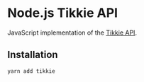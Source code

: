 # Node.js Tikkie API

JavaScript implementation of the [Tikkie API](https://developer.abnamro.com/content/tikkie).

## Installation
```bash
yarn add tikkie
```
